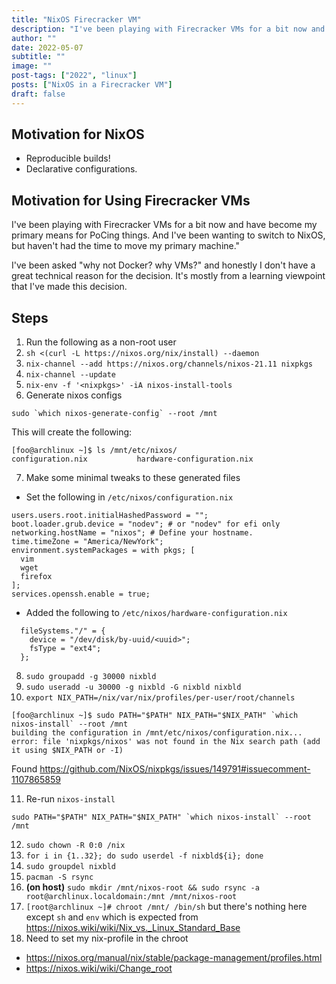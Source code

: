 ```yaml
---
title: "NixOS Firecracker VM"
description: "I've been playing with Firecracker VMs for a bit now and have become my primary means for PoCing things. And I've been wanting to switch to NixOS, but haven't had the time to move my primary machine."
author: ""
date: 2022-05-07
subtitle: ""
image: ""
post-tags: ["2022", "linux"]
posts: ["NixOS in a Firecracker VM"]
draft: false
---
```


## Motivation for NixOS

- Reproducible builds!
- Declarative configurations.

## Motivation for Using Firecracker VMs

I've been playing with Firecracker VMs for a bit now and have become my primary
means for PoCing things. And I've been wanting to switch to NixOS, but haven't
had the time to move my primary machine."

I've been asked "why not Docker? why VMs?" and honestly I don't have a great
technical reason for the decision. It's mostly from a learning viewpoint that
I've made this decision.

## Steps

1. Run the following as a non-root user
2. `sh <(curl -L https://nixos.org/nix/install) --daemon`
3. `nix-channel --add https://nixos.org/channels/nixos-21.11 nixpkgs`
4. `nix-channel --update`
5. `nix-env -f '<nixpkgs>' -iA nixos-install-tools`
6. Generate nixos configs

  ```
  sudo `which nixos-generate-config` --root /mnt
  ```

  This will create the following:

  ```
  [foo@archlinux ~]$ ls /mnt/etc/nixos/
  configuration.nix           hardware-configuration.nix
  ```

7. Make some minimal tweaks to these generated files

  - Set the following in `/etc/nixos/configuration.nix`

  ```
  users.users.root.initialHashedPassword = "";
  boot.loader.grub.device = "nodev"; # or "nodev" for efi only
  networking.hostName = "nixos"; # Define your hostname.
  time.timeZone = "America/NewYork";
  environment.systemPackages = with pkgs; [
    vim
    wget
    firefox
  ];
  services.openssh.enable = true;
  ```

  - Added the following to `/etc/nixos/hardware-configuration.nix`
  ```
    fileSystems."/" = {
      device = "/dev/disk/by-uuid/<uuid>";
      fsType = "ext4";
    };
  ```

8. `sudo groupadd -g 30000 nixbld`
9. `sudo useradd -u 30000 -g nixbld -G nixbld nixbld`
10. `export NIX_PATH=/nix/var/nix/profiles/per-user/root/channels`

  ```
  [foo@archlinux ~]$ sudo PATH="$PATH" NIX_PATH="$NIX_PATH" `which nixos-install` --root /mnt
  building the configuration in /mnt/etc/nixos/configuration.nix...
  error: file 'nixpkgs/nixos' was not found in the Nix search path (add it using $NIX_PATH or -I)
  ```

  Found https://github.com/NixOS/nixpkgs/issues/149791#issuecomment-1107865859

11. Re-run `nixos-install`

  ```
  sudo PATH="$PATH" NIX_PATH="$NIX_PATH" `which nixos-install` --root /mnt
  ```

12. `sudo chown -R 0:0 /nix`
13. `for i in {1..32}; do sudo userdel -f nixbld${i}; done`
14. `sudo groupdel nixbld`
15. `pacman -S rsync`
16. **(on host)** `sudo mkdir /mnt/nixos-root && sudo rsync -a root@archlinux.localdomain:/mnt /mnt/nixos-root`
17. `[root@archlinux ~]# chroot /mnt/ /bin/sh` but there's nothing here except  `sh` and `env` which is expected from https://nixos.wiki/wiki/Nix_vs._Linux_Standard_Base
18.  Need to set my nix-profile in the chroot

  - https://nixos.org/manual/nix/stable/package-management/profiles.html
  - https://nixos.wiki/wiki/Change_root
